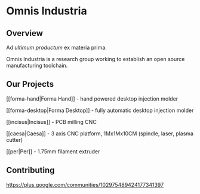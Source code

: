 # Omnis Industria

## Overview

Ad *ultimum productum* ex materia prima.

Omnis Industria is a research group working to establish an open source manufacturing toolchain.

## Our Projects

[[forma-hand|Forma Hand]] - hand powered desktop injection molder

[[forma-desktop|Forma Desktop]] - fully automatic desktop injection molder

[[incisus|Incisus]] - PCB milling CNC

[[caesa|Caesa]] - 3 axis CNC platform, 1Mx1Mx10CM (spindle, laser, plasma cutter)

[[per|Per]] - 1.75mm filament extruder

## Contributing

https://plus.google.com/communities/102975489424177341397